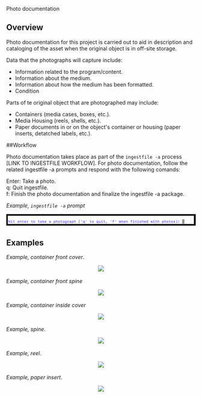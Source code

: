 Photo documentation  

## Overview

Photo documentation for this project is carried out to aid in description and cataloging of the asset when the original object is in off-site storage.

Data that the photographs will capture include:  


* Information related to the program/content.  
* Information about the medium.  
* Information about how the medium has been formatted.  
* Condition

Parts of te original object that are photographed may include:   
   
* Containers (media cases, boxes, etc.).  
* Media Housing (reels, shells, etc.).  
* Paper documents in or on the object's container or housing (paper inserts, detatched labels, etc.).  


##Workflow 

Photo documentation takes place as part of the `ingestfile -a` process [LINK TO INGESTFILE WORKFLOW].  For photo documentation, follow the related ingestfile -a prompts and respond with the following comands:

Enter: Take a photo.  
q: Quit ingestfile.  
f: Finish the photo documentation and finalize the ingestfile -a package.  

*Example, `ingestfile -a` prompt*
<p align="center"><img src="photo.jpg" /></p> 
  
## Examples

*Example, container front cover*. 
<p align="center"><img src=".jpg" /></p>

*Example, container front spine*
<p align="center"><img src=".jpg" /></p>

*Example, container inside cover*
<p align="center"><img src=".jpg" /></p>

*Example, spine*.  
<p align="center"><img src=".jpg" /></p>   
   
*Example, reel*.   
<p align="center"><img src=".jpg" /></p>

*Example, paper insert*. 
<p align="center"><img src=".jpg" /></p>
